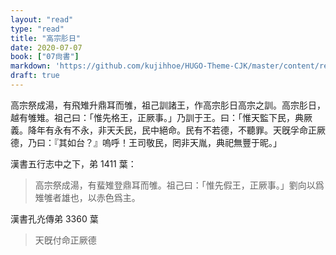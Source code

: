 ```yaml
---
layout: "read"
type: "read"
title: "高宗肜日"
date: 2020-07-07
book: ["07尙書"]
markdown: 'https://github.com/kujihhoe/HUGO-Theme-CJK/master/content/read/07-尙書/024-高宗肜日.md'
draft: true
---
```


高宗祭成湯，有飛雉升鼎耳而雊，祖己訓諸王，作<v>高宗肜日</v><v>高宗之訓</v>。高宗肜日，越有雊雉。祖己曰：「惟先格王，正厥事。」乃訓于王。曰：「惟天監下民，典厥義。降年有永有不永，非天夭民，民中絕命。民有不若德，不聽罪。天旣孚命正厥德，乃曰：『其如台？』嗚呼！王司敬民，罔非天胤，典祀無豐于昵。」

漢書五行志中之下，弟 1411 葉：

> 高宗祭成湯，有蜚雉登鼎耳而雊。祖己曰：「惟先假王，正厥事。」劉向以爲雉雊者雄也，以赤色爲主。

漢書孔灮傳弟 3360 葉

> 天旣付命正厥德
